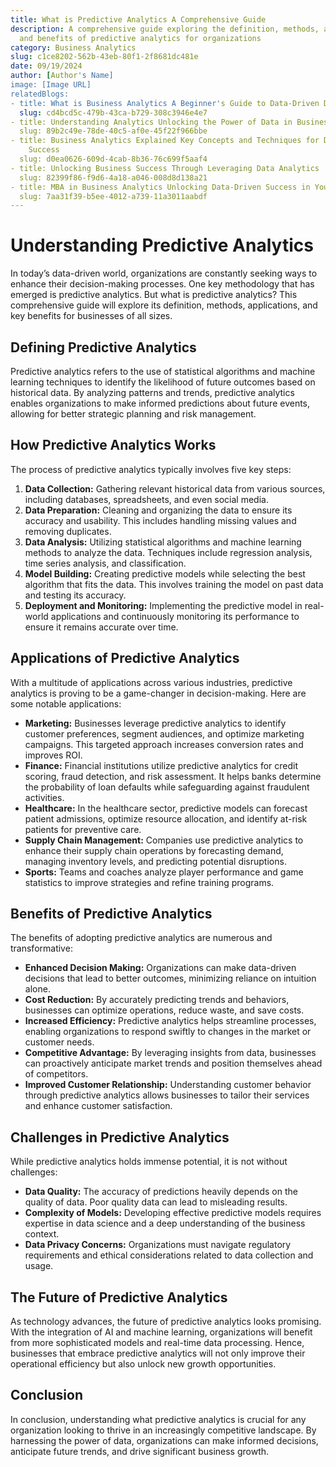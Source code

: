 ```yaml
---
title: What is Predictive Analytics A Comprehensive Guide
description: A comprehensive guide exploring the definition, methods, applications,
  and benefits of predictive analytics for organizations
category: Business Analytics
slug: c1ce8202-562b-43eb-80f1-2f8681dc481e
date: 09/19/2024
author: [Author's Name]
image: [Image URL]
relatedBlogs:
- title: What is Business Analytics A Beginner's Guide to Data-Driven Decision Making
  slug: cd4bcd5c-479b-43ca-b729-308c3946e4e7
- title: Understanding Analytics Unlocking the Power of Data in Business
  slug: 89b2c49e-78de-40c5-af0e-45f22f966bbe
- title: Business Analytics Explained Key Concepts and Techniques for Data-Driven
    Success
  slug: d0ea0626-609d-4cab-8b36-76c699f5aaf4
- title: Unlocking Business Success Through Leveraging Data Analytics
  slug: 82399f86-f9d6-4a18-a046-008d8d138a21
- title: MBA in Business Analytics Unlocking Data-Driven Success in Your Career
  slug: 7aa31f39-b5ee-4012-a739-11a3011aabdf
---
```


# Understanding Predictive Analytics

In today’s data-driven world, organizations are constantly seeking ways to enhance their decision-making processes. One key methodology that has emerged is predictive analytics. But what is predictive analytics? This comprehensive guide will explore its definition, methods, applications, and key benefits for businesses of all sizes.

## Defining Predictive Analytics

Predictive analytics refers to the use of statistical algorithms and machine learning techniques to identify the likelihood of future outcomes based on historical data. By analyzing patterns and trends, predictive analytics enables organizations to make informed predictions about future events, allowing for better strategic planning and risk management.

## How Predictive Analytics Works

The process of predictive analytics typically involves five key steps:

1. **Data Collection:** Gathering relevant historical data from various sources, including databases, spreadsheets, and even social media.
2. **Data Preparation:** Cleaning and organizing the data to ensure its accuracy and usability. This includes handling missing values and removing duplicates.
3. **Data Analysis:** Utilizing statistical algorithms and machine learning methods to analyze the data. Techniques include regression analysis, time series analysis, and classification.
4. **Model Building:** Creating predictive models while selecting the best algorithm that fits the data. This involves training the model on past data and testing its accuracy.
5. **Deployment and Monitoring:** Implementing the predictive model in real-world applications and continuously monitoring its performance to ensure it remains accurate over time.

## Applications of Predictive Analytics

With a multitude of applications across various industries, predictive analytics is proving to be a game-changer in decision-making. Here are some notable applications:

- **Marketing:** Businesses leverage predictive analytics to identify customer preferences, segment audiences, and optimize marketing campaigns. This targeted approach increases conversion rates and improves ROI.
- **Finance:** Financial institutions utilize predictive analytics for credit scoring, fraud detection, and risk assessment. It helps banks determine the probability of loan defaults while safeguarding against fraudulent activities.
- **Healthcare:** In the healthcare sector, predictive models can forecast patient admissions, optimize resource allocation, and identify at-risk patients for preventive care.
- **Supply Chain Management:** Companies use predictive analytics to enhance their supply chain operations by forecasting demand, managing inventory levels, and predicting potential disruptions.
- **Sports:** Teams and coaches analyze player performance and game statistics to improve strategies and refine training programs.

## Benefits of Predictive Analytics

The benefits of adopting predictive analytics are numerous and transformative:

- **Enhanced Decision Making:** Organizations can make data-driven decisions that lead to better outcomes, minimizing reliance on intuition alone.
- **Cost Reduction:** By accurately predicting trends and behaviors, businesses can optimize operations, reduce waste, and save costs.
- **Increased Efficiency:** Predictive analytics helps streamline processes, enabling organizations to respond swiftly to changes in the market or customer needs.
- **Competitive Advantage:** By leveraging insights from data, businesses can proactively anticipate market trends and position themselves ahead of competitors.
- **Improved Customer Relationship:** Understanding customer behavior through predictive analytics allows businesses to tailor their services and enhance customer satisfaction.

## Challenges in Predictive Analytics

While predictive analytics holds immense potential, it is not without challenges:

- **Data Quality:** The accuracy of predictions heavily depends on the quality of data. Poor quality data can lead to misleading results.
- **Complexity of Models:** Developing effective predictive models requires expertise in data science and a deep understanding of the business context.
- **Data Privacy Concerns:** Organizations must navigate regulatory requirements and ethical considerations related to data collection and usage.

## The Future of Predictive Analytics

As technology advances, the future of predictive analytics looks promising. With the integration of AI and machine learning, organizations will benefit from more sophisticated models and real-time data processing. Hence, businesses that embrace predictive analytics will not only improve their operational efficiency but also unlock new growth opportunities.

## Conclusion

In conclusion, understanding what predictive analytics is crucial for any organization looking to thrive in an increasingly competitive landscape. By harnessing the power of data, organizations can make informed decisions, anticipate future trends, and drive significant business growth.
